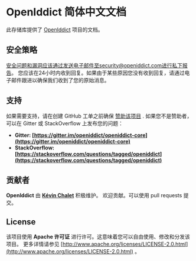 # OpenIddict 简体中文文档

此存储库提供了 [OpenIddict](https://github.com/openiddict) 项目的文档。

## 安全策略

安全问题和漏洞应该通过发送电子邮件至security@openiddict.com进行私下报告。
您应该在24小时内收到回复。如果由于某些原因您没有收到回复，请通过电子邮件跟进以确保我们收到了您的原始消息。

## 支持

如果需要支持，请在创建 GitHub 工单之前确保 [赞助该项目](https://github.com/sponsors/kevinchalet) .
如果您不是赞助者，可以在 Gitter 或 StackOverflow 上发布您的问题：

- **Gitter: [https://gitter.im/openiddict/openiddict-core](https://gitter.im/openiddict/openiddict-core)**
- **StackOverflow: [https://stackoverflow.com/questions/tagged/openiddict](https://stackoverflow.com/questions/tagged/openiddict)**

## 贡献者

**OpenIddict** 由 **[Kévin Chalet](https://github.com/kevinchalet)** 积极维护。 欢迎贡献。可以使用 pull requests 提交。

## License

该项目使用 **Apache 许可证** 进行许可。这意味着您可以自由使用、修改和分发该项目。
更多详情请参见 [http://www.apache.org/licenses/LICENSE-2.0.html](http://www.apache.org/licenses/LICENSE-2.0.html) 。
